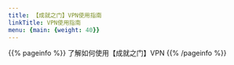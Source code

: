 ```yaml
---
title: 【成就之门】VPN使用指南
linkTitle: VPN使用指南
menu: {main: {weight: 40}}
---
```


{{% pageinfo %}}
了解如何使用【成就之门】VPN
{{% /pageinfo %}}



